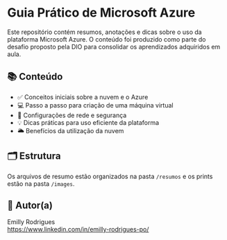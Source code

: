 # Guia Prático de Microsoft Azure

Este repositório contém resumos, anotações e dicas sobre o uso da plataforma Microsoft Azure. O conteúdo foi produzido como parte do desafio proposto pela DIO para consolidar os aprendizados adquiridos em aula.

## 📚 Conteúdo

- ✅ Conceitos iniciais sobre a nuvem e o Azure
- 💻 Passo a passo para criação de uma máquina virtual
- 🔐 Configurações de rede e segurança
- 💡 Dicas práticas para uso eficiente da plataforma
- 🌥️ Benefícios da utilização da nuvem

## 🗂 Estrutura

Os arquivos de resumo estão organizados na pasta `/resumos` e os prints estão na pasta `/images`.

## 👤 Autor(a)

Emilly Rodrigues  
https://www.linkedin.com/in/emilly-rodrigues-po/
